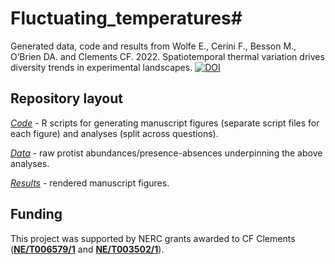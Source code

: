 # Fluctuating_temperatures#

Generated data, code and results from Wolfe E., Cerini F., Besson M., O’Brien DA. and Clements CF. 2022. Spatiotemporal thermal variation drives diversity trends in experimental landscapes. [![DOI](https://zenodo.org/badge/DOI/10.5281/zenodo.7383209.svg)](https://doi.org/10.5281/zenodo.7383209)

## Repository layout
[*Code*](Code) - R scripts for generating manuscript figures (separate script files for each figure) and analyses (split across questions).

[*Data*](Data) - raw protist abundances/presence-absences underpinning the above analyses.

[*Results*](Results) - rendered manuscript figures.

## Funding
This project was supported by NERC grants awarded to CF Clements ([**NE/T006579/1**](https://gtr.ukri.org/project/C57870FC-7D15-455D-BEB4-0122A44D9C43) and [**NE/T003502/1**](https://gtr.ukri.org/projects?ref=NE%2FT003502%2F1)).

